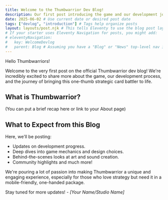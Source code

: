 ```yaml
---
title: Welcome to the Thumbwarrior Dev Blog!
description: Our first post introducing the game and our development journey.
date: 2025-06-02 # Use current date or desired post date
tags: ["devlog", "introduction"] # Tags help organize posts
layout: layouts/post.njk # This tells Eleventy to use the blog post layout
# If your starter uses Eleventy Navigation for posts, you might add:
# eleventyNavigation:
#   key: WelcomeDevlog
#   parent: Blog # Assuming you have a "Blog" or "News" top-level nav item
---
```


Hello Thumbwarriors!

Welcome to the very first post on the official Thumbwarrior dev blog! We're incredibly excited to share more about the game, our development process, and the journey of bringing this one-thumb strategic card battler to life.

## What is Thumbwarrior?
(You can put a brief recap here or link to your About page)

## What to Expect from this Blog
Here, we'll be posting:
* Updates on development progress.
* Deep dives into game mechanics and design choices.
* Behind-the-scenes looks at art and sound creation.
* Community highlights and much more!

We're pouring a lot of passion into making Thumbwarrior a unique and engaging experience, especially for those who love strategy but need it in a mobile-friendly, one-handed package.

Stay tuned for more updates!
*- [Your Name/Studio Name]*

